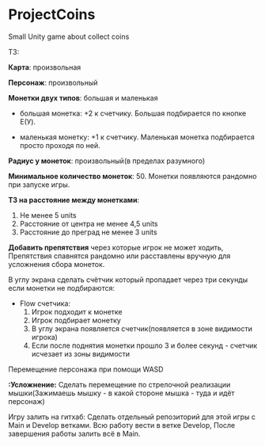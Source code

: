 # ProjectCoins
Small Unity game about collect coins

ТЗ:

**Карта**: произвольная

**Персонаж**: произвольный

**Монетки двух типов**: большая и маленькая
- большая монетка: +2 к счетчику. Большая подбирается по кнопке E(У).
* маленькая монетку: +1 к счетчику. Маленькая монетка подбирается просто проходя по ней.

**Радиус у монеток**: произвольный(в пределах разумного)

**Минимальное количество монеток**: 50.
Монетки появляются рандомно при запуске игры.

**ТЗ на расстояние между монетками**:
1) Не менее 5 units
2) Расстояние от центра не менее 4,5 units
3) Расстояние до преград не менее 3 units


**Добавить препятствия** через которые игрок не может ходить, Препятствия спавнятся рандомно или расставлены вручную для усложнения сбора монеток.



В углу экрана сделать счётчик который пропадает через три секунды если монетки не подбираются:
- Flow счетчика:
  1. Игрок подходит к монетке
  2. Игрок подбирает монетку
  3. В углу экрана появляется счетчик(появляется в зоне видимости игрока)
  4. Если после поднятия монетки прошло 3 и более секунд - счетчик исчезает из зоны видимости

Перемещение персонажа при помощи WASD

**:Усложнение:**
Сделать перемещение по стрелочной реализации мышки(Зажимаешь мышку - в какой стороне мышка - туда и идёт персонаж)


Игру залить на гитхаб: 
Сделать отдельный репозиторий для этой игры с Main и Develop ветками. Всю работу вести в ветке Develop, После завершения работы залить всё в Main.
